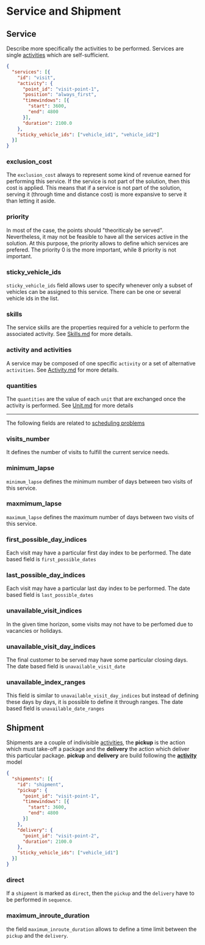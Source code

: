 # Service and Shipment

## Service

Describe more specifically the activities to be performed.
Services are single [activities](Activity.md) which are self-sufficient.

```json
{
  "services": [{
    "id": "visit",
    "activity": {
      "point_id": "visit-point-1",
      "position": "always_first",
      "timewindows": [{
        "start": 3600,
        "end": 4800
      }],
      "duration": 2100.0
    },
    "sticky_vehicle_ids": ["vehicle_id1", "vehicle_id2"]
  }]
}
```

### exclusion_cost

The `exclusion_cost` always to represent some kind of revenue earned for performing this service. If the service is not part of the solution, then this cost is applied. This means that if a service is not part of the solution, serving it (through time and distance cost) is more expansive to serve it than letting it aside.

### priority

In most of the case, the points should "theoriticaly be served". Nevertheless, it may not be feasible to have all the services active in the solution. At this purpose, the priority allows to define which services are prefered.
The priority 0 is the more important, while 8 priority is not important.

### sticky_vehicle_ids

`sticky_vehicle_ids` field allows user to specify whenever only a subset of vehicles can be assigned to this service. There can be one or several vehicle ids in the list.
### skills

The service skills are the properties required for a vehicle to perform the associated activity. See [Skills.md](Skills.md) for more details.

### activity and activities

A service may be composed of one specific `activity` or a set of alternative `activities`. See [Activity.md](Activity.md) for more details.

### quantities

The `quantities` are the value of each `unit` that are exchanged once the activity is performed. See [Unit.md](Unit.md) for more details

---

The following fields are related to [scheduling problems](Schedule-Optimisation.md)

### visits_number

It defines the number of visits to fulfill the current service needs.

### minimum_lapse

`minimum_lapse` defines the minimum number of days between two visits of this service.

### maxmimum_lapse

`maximum_lapse` defines the maximum number of days between two visits of this service.

### first_possible_day_indices

Each visit may have a particular first day index to be performed. The date based field is `first_possible_dates`

### last_possible_day_indices
Each visit may have a particular last day index to be performed. The date based field is `last_possible_dates`

### unavailable_visit_indices

In the given time horizon, some visits may not have to be perfomed due to vacancies or holidays.

### unavailable_visit_day_indices

The final customer to be served may have some particular closing days. The date based field is `unavailable_visit_date`

### unavailable_index_ranges

This field is similar to `unavailable_visit_day_indices` but instead of defining these days by days, it is possible to define it through ranges. The date based field is `unavailable_date_ranges`

## Shipment

Shipments are a couple of indivisible [activities](Activity.md), the **pickup** is the action which must take-off a package and the **delivery** the action which deliver this particular package.
**pickup** and **delivery** are build following the **[activity](Activity.md)** model

```json
{
  "shipments": [{
    "id": "shipment",
    "pickup": {
      "point_id": "visit-point-1",
      "timewindows": [{
        "start": 3600,
        "end": 4800
      }]
    },
    "delivery": {
      "point_id": "visit-point-2",
      "duration": 2100.0
    },
    "sticky_vehicle_ids": ["vehicle_id1"]
  }]
}
```

### direct

If a `shipment` is marked as `direct`, then the `pickup` and the `delivery` have to be performed in `sequence`.

### maximum_inroute_duration

 the field `maximum_inroute_duration` allows to define a time limit between the `pickup` and the `delivery`.
